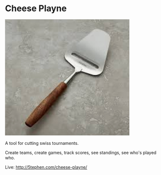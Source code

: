 # Cheese Playne
![cheese plane](./img/cheese-playne.png)

A tool for cutting swiss tournaments.

Create teams, create games, track scores, see standings, see who's played who.

Live: http://5tephen.com/cheese-playne/
